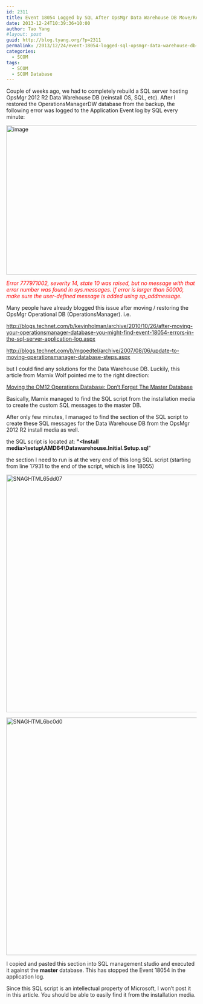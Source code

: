 ```yaml
---
id: 2311
title: Event 18054 Logged by SQL After OpsMgr Data Warehouse DB Move/Restore
date: 2013-12-24T10:39:36+10:00
author: Tao Yang
#layout: post
guid: http://blog.tyang.org/?p=2311
permalink: /2013/12/24/event-18054-logged-sql-opsmgr-data-warehouse-db-moverestore/
categories:
  - SCOM
tags:
  - SCOM
  - SCOM Database
---
```

Couple of weeks ago, we had to completely rebuild a SQL server hosting OpsMgr 2012 R2 Data Warehouse DB (reinstall OS, SQL, etc). After I restored the OperationsManagerDW database from the backup, the following error was logged to the Application Event log by SQL every minute:

<a href="http://blog.tyang.org/wp-content/uploads/2013/12/image12.png"><img style="background-image: none; padding-top: 0px; padding-left: 0px; display: inline; padding-right: 0px; border: 0px;" title="image" alt="image" src="http://blog.tyang.org/wp-content/uploads/2013/12/image_thumb12.png" width="572" height="394" border="0" /></a>

<span style="color: #ff0000;"><em>Error 777971002, severity 14, state 10 was raised, but no message with that error number was found in sys.messages. If error is larger than 50000, make sure the user-defined message is added using sp_addmessage.</em></span>

Many people have already blogged this issue after moving / restoring the OpsMgr Operational DB (OperationsManager). i.e.

<a href="http://blogs.technet.com/b/kevinholman/archive/2010/10/26/after-moving-your-operationsmanager-database-you-might-find-event-18054-errors-in-the-sql-server-application-log.aspx">http://blogs.technet.com/b/kevinholman/archive/2010/10/26/after-moving-your-operationsmanager-database-you-might-find-event-18054-errors-in-the-sql-server-application-log.aspx</a>

<a href="http://blogs.technet.com/b/mgoedtel/archive/2007/08/06/update-to-moving-operationsmanager-database-steps.aspx">http://blogs.technet.com/b/mgoedtel/archive/2007/08/06/update-to-moving-operationsmanager-database-steps.aspx</a>

but I could find any solutions for the Data Warehouse DB. Luckily, this article from Marnix Wolf pointed me to the right direction:

<a href="http://thoughtsonopsmgr.blogspot.com.au/2012/10/moving-om12-operations-database-dont.html">Moving the OM12 Operations Database: Don’t Forget The Master Database</a>

Basically, Marnix managed to find the SQL script from the installation media to create the custom SQL messages to the master DB.

After only few minutes, I managed to find the section of the SQL script to create these SQL messages for the Data Warehouse DB from the OpsMgr 2012 R2 install media as well.

the SQL script is located at: <strong>"&lt;Install media&gt;\setup\AMD64\Datawarehouse.Initial.Setup.sql</strong>"

the section I need to run is at the very end of this long SQL script (starting from line 17931 to the end of the script, which is line 18055)

<a href="http://blog.tyang.org/wp-content/uploads/2013/12/SNAGHTML65dd07.png"><img style="background-image: none; padding-top: 0px; padding-left: 0px; display: inline; padding-right: 0px; border: 0px;" title="SNAGHTML65dd07" alt="SNAGHTML65dd07" src="http://blog.tyang.org/wp-content/uploads/2013/12/SNAGHTML65dd07_thumb.png" width="580" height="627" border="0" /></a>

<a href="http://blog.tyang.org/wp-content/uploads/2013/12/SNAGHTML6bc0d0.png"><img style="background-image: none; padding-top: 0px; padding-left: 0px; display: inline; padding-right: 0px; border: 0px;" title="SNAGHTML6bc0d0" alt="SNAGHTML6bc0d0" src="http://blog.tyang.org/wp-content/uploads/2013/12/SNAGHTML6bc0d0_thumb.png" width="580" height="627" border="0" /></a>

I copied and pasted this section into SQL management studio and executed it against the <strong>master</strong> database. This has stopped the Event 18054 in the application log.

Since this SQL script is an intellectual property of Microsoft, I won’t post it in this article. You should be able to easily find it from the installation media.